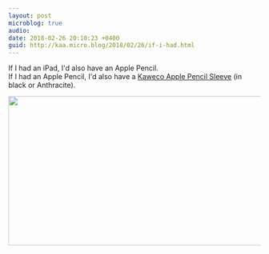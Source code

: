 ```yaml
---
layout: post
microblog: true
audio: 
date: 2018-02-26 20:10:23 +0400
guid: http://kaa.micro.blog/2018/02/26/if-i-had.html
---
```

If I had an iPad, I'd also have an Apple Pencil.  
If I had an Apple Pencil, I'd also have a [Kaweco Apple Pencil Sleeve](https://mostwanted-pens.com/en/cat/index/sCategory/245?p=1) (in black or Anthracite).  



<img src="https://www.kaa.bz/uploads/2018/bc72a9f079.jpg" width="600" height="299" />
